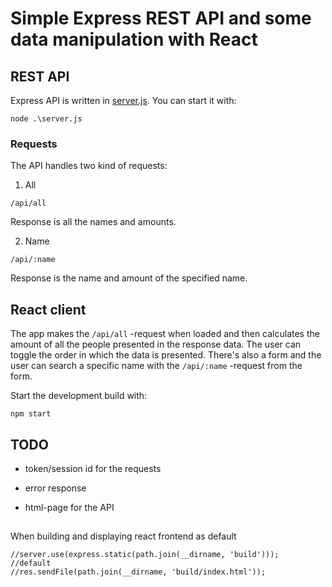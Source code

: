 # Simple Express REST API and some data manipulation with React

## REST API
Express API is written in [server.js](https://github.com/eliaspoylio/name_app/blob/master/server.js). You can start it with:
```
node .\server.js
```
### Requests
The API handles two kind of requests: 
1. All
```
/api/all
```
Response is all the names and amounts.


2. Name
```
/api/:name
```
Response is the name and amount of the specified name.

## React client

The app makes the `/api/all` -request when loaded and then calculates the amount of all the people presented in the response data. The user can toggle the order in which the data is presented. There's also a form and the user can search a specific name with the `/api/:name` -request from the form.

Start the development build with:
```
npm start
```

## TODO
- token/session id for the requests

- error response

- html-page for the API

## 
When building and displaying react frontend as default
```
//server.use(express.static(path.join(__dirname, 'build')));
//default
//res.sendFile(path.join(__dirname, 'build/index.html'));
```